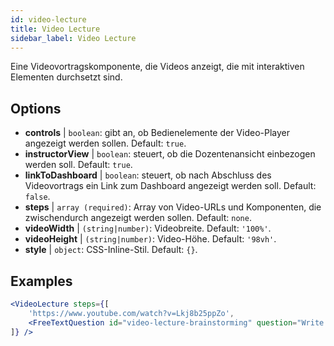 ```yaml
---
id: video-lecture 
title: Video Lecture
sidebar_label: Video Lecture
---
```


Eine Videovortragskomponente, die Videos anzeigt, die mit interaktiven Elementen durchsetzt sind.

## Options

* __controls__ | `boolean`: gibt an, ob Bedienelemente der Video-Player angezeigt werden sollen. Default: `true`.
* __instructorView__ | `boolean`: steuert, ob die Dozentenansicht einbezogen werden soll. Default: `true`.
* __linkToDashboard__ | `boolean`: steuert, ob nach Abschluss des Videovortrags ein Link zum Dashboard angezeigt werden soll. Default: `false`.
* __steps__ | `array (required)`: Array von Video-URLs und Komponenten, die zwischendurch angezeigt werden sollen. Default: `none`.
* __videoWidth__ | `(string|number)`: Videobreite. Default: `'100%'`.
* __videoHeight__ | `(string|number)`: Video-Höhe. Default: `'98vh'`.
* __style__ | `object`: CSS-Inline-Stil. Default: `{}`.


## Examples

```jsx live
<VideoLecture steps={[
    'https://www.youtube.com/watch?v=Lkj8b25ppZo',
    <FreeTextQuestion id="video-lecture-brainstorming" question="Write down a few ideas of how one could enrich video lectures using other ISLE components" />
]} />
```

